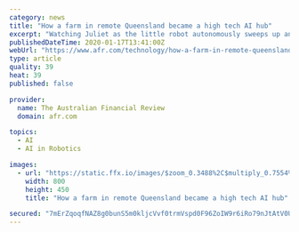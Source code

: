 ```yaml
---
category: news
title: "How a farm in remote Queensland became a high tech AI hub"
excerpt: "Watching Juliet as the little robot autonomously sweeps up and down the harvested crop rows without a farmer or worker in sight, it’s easy to believe Bate when he describes robotics and artificial intelligence as the next big technological ... the world to have developed farm robots from start to commercial finish. The 11 rusty robot ..."
publishedDateTime: 2020-01-17T13:41:00Z
webUrl: "https://www.afr.com/technology/how-a-farm-in-remote-queensland-became-a-high-tech-ai-hub-20200116-p53s5f"
type: article
quality: 39
heat: 39
published: false

provider:
  name: The Australian Financial Review
  domain: afr.com

topics:
  - AI
  - AI in Robotics

images:
  - url: "https://static.ffx.io/images/$zoom_0.3488%2C$multiply_0.7554%2C$ratio_1.776846%2C$width_1059%2C$x_50%2C$y_94/t_crop_custom/e_sharpen:25%2Cq_85%2Cf_auto/aea2ea96bd89f61c880843043a02c702c6bc3381"
    width: 800
    height: 450
    title: "How a farm in remote Queensland became a high tech AI hub"

secured: "7mErZqoqfNAZ8g0bunS5m0kljcVvf0trmVspd0F96ZoIW9r6iRo79nJtAtV0Uw04nhEoNQKzgpEbTyBGm8NYe5a1PoLMIP6FYdOkANSpwYXUh3biUOfoYTM4I9GpVpQ/94WFoBnFKoJOYsOfCN5ULoNZESqWN/lopgL8MgrAcC7UXTjaDjH7miJlY9/7CLntecRtwmWzzsID4cSpLdAmcjbsm4sFMVH80nymae38JjK8BEW5tY+xoR7IAem7i9br4CaMwk3z9r0OiGKRLjyYeBXYwjyS+pkHcY9UGrnU+zEKp+VX9L/mdi5j79YYvEBLHQMe2jXdYQpNqak5A8whMGmFxxkl3RnWOPEM9Zr4Ifv1IUanZREMCMj+bcW+J2IA+Q2JhaLeguW+MrIC90ac/u6lFBTkSqrVpWyjgLVyq7kWPE8kZCi8hV90hoWbOPaUpZyRzqXHmvh5SEAVQg3AUQ==;CcvNoD/v2w68X8qzPLCwHQ=="
---
```


